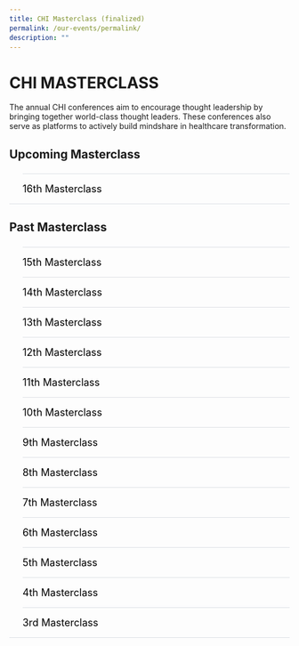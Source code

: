 ```yaml
---
title: CHI Masterclass (finalized)
permalink: /our-events/permalink/
description: ""
---
```

# CHI MASTERCLASS
The annual CHI conferences aim to encourage thought leadership by bringing together world-class thought leaders. These conferences also serve as platforms to actively build mindshare in healthcare transformation.
  

<h2 id="a">Upcoming Masterclass</h2>

<style>
  ul.jekyllcodex_accordion {
    position: relative;
    margin: 1.4rem 0 !important;
    border-bottom: 1px solid #DBDFE4;
    padding-bottom: 0;
  }

  ul.jekyllcodex_accordion li {
    border-top: 1px solid #DBDFE4;
    list-style: none;
    margin: 0 auto 0 0 !important;
  }

  ul.jekyllcodex_accordion li input {
    display: none;
  }

  ul.jekyllcodex_accordion li label {
    display: block;
    cursor: pointer;
    padding: 16px 0;
    margin: 0;
    font-size: 18px;
    color: #000000;
    margin-right: 41px;
  }

  ul.jekyllcodex_accordion li div {
    padding: 0;
    height: 0;
    overflow: hidden;
    transition: height 0.4s ease-in-out;
  }

  ul.jekyllcodex_accordion li input:checked+label {
    font-weight: 600;
    margin-right: 41px;
  }

  ul.jekyllcodex_accordion li input:checked+label+div {
    display: block;
    height: auto;
    padding: 0;
    overflow: visible;
  }

  ul.jekyllcodex_accordion li input:checked+label+div p {
    margin-bottom: 24px;
    margin-right: 41px;
  }

  ul.jekyllcodex_accordion li input:checked+label+div p:where(ul.jekyllcodex_accordion li input:checked+label+div p a) {
    margin: 32px 0;
  }

  ul.jekyllcodex_accordion li label::before {
    content: url("https://d33wubrfki0l68.cloudfront.net/2726d99e678e7823e23532634fdd6e83dfe96a99/c39dd/images/chevron-down.svg");
    color: #037e8a;
    font-weight: 400;
    font-size: 130%;
    line-height: 1.1rem;
    padding: 0;
    position: absolute;
    right: 0.5rem;
  }

  ul.jekyllcodex_accordion li input:checked+label::before {
    content: url("https://d33wubrfki0l68.cloudfront.net/7468164d2fc2ad4fdea648e6cf2de622c2f70892/1819b/images/chevron-up.svg");
    transform: rotateZ(180deg);
  }

  ul.jekyllcodex_accordion li ul li {
    list-style-type: disc;
    border-top: 0;
  }

  ul.jekyllcodex_accordion li ol li {
    list-style-type: decimal;
    border-top: 0;
  }

  ul.jekyllcodex_accordion li:hover label {
      color: #037E8A;
  }
</style>

<ul class="jekyllcodex_accordion">
  
  <!-- New accordion -->

  <li><input id="accordion-a1" type="checkbox"><label for="accordion-a1">16th Masterclass</label>
    <div><p><strong>Test Test</strong></p>

<p>test</p>

<p><a class="btn" href="test" target="_blank" rel="noopener">Register Now</a> </p>

</div></li></ul>

<script src="https://d33wubrfki0l68.cloudfront.net/js/1fb06e903e758278c0f8afeb52f021bb3bdf2f3d/jquery/jquery.min.js"></script>

<h2 id="b">Past Masterclass </h2>

<style>
  ul.jekyllcodex_accordion {
    position: relative;
    margin: 1.4rem 0 !important;
    border-bottom: 1px solid #DBDFE4;
    padding-bottom: 0;
  }

  ul.jekyllcodex_accordion li {
    border-top: 1px solid #DBDFE4;
    list-style: none;
    margin: 0 auto 0 0 !important;
  }

  ul.jekyllcodex_accordion li input {
    display: none;
  }

  ul.jekyllcodex_accordion li label {
    display: block;
    cursor: pointer;
    padding: 16px 0;
    margin: 0;
    font-size: 18px;
    color: #000000;
    margin-right: 41px;
  }

  ul.jekyllcodex_accordion li div {
    padding: 0;
    height: 0;
    overflow: hidden;
    transition: height 0.4s ease-in-out;
  }

  ul.jekyllcodex_accordion li input:checked+label {
    font-weight: 600;
    margin-right: 41px;
  }

  ul.jekyllcodex_accordion li input:checked+label+div {
    display: block;
    height: auto;
    padding: 0;
    overflow: visible;
  }

  ul.jekyllcodex_accordion li input:checked+label+div p {
    margin-bottom: 24px;
    margin-right: 41px;
  }

  ul.jekyllcodex_accordion li input:checked+label+div p:where(ul.jekyllcodex_accordion li input:checked+label+div p a) {
    margin: 32px 0;
  }

  ul.jekyllcodex_accordion li label::before {
    content: url("https://d33wubrfki0l68.cloudfront.net/2726d99e678e7823e23532634fdd6e83dfe96a99/c39dd/images/chevron-down.svg");
    color: #037e8a;
    font-weight: 400;
    font-size: 130%;
    line-height: 1.1rem;
    padding: 0;
    position: absolute;
    right: 0.5rem;
  }

  ul.jekyllcodex_accordion li input:checked+label::before {
    content: url("https://d33wubrfki0l68.cloudfront.net/7468164d2fc2ad4fdea648e6cf2de622c2f70892/1819b/images/chevron-up.svg");
    transform: rotateZ(180deg);
  }

  ul.jekyllcodex_accordion li ul li {
    list-style-type: disc;
    border-top: 0;
  }

  ul.jekyllcodex_accordion li ol li {
    list-style-type: decimal;
    border-top: 0;
  }

  ul.jekyllcodex_accordion li:hover label {
      color: #037E8A;
  }
    .image {
      flex: 0 0 auto;
      margin-right: 10px;
    }

    .text {
      flex: 1 1 auto;
      text-align: right;
    }
  </style>


<ul class="jekyllcodex_accordion">
  
  <!-- Beginning of accordion tab -->
<li><input id="accordion-b1" type="checkbox"><label for="accordion-b1">15th Masterclass</label>
    <div><p><strong>27 March 2023</strong></p>			 
<style>
img {
  float: left;
}
</style><p><img style="width:170px;height:170px;margin-right:15px;" alt="chi" src="/images/Masterclass/15%20masterclass_patrick.jpg">
fhdfhkdahjknafscadjkcbdakjbkcshdbchdkbckjdbvchjdsbvhdbvhjfbvhfxbvhbxfvhbfvhbfhbvhfbvhfbvhfbvhfbvhfbvhbfhvbhfbvhfbvhfbvhfbvhfbvhfbvhfbvhfbvhfbvhfbvhfbvhfbvhfbvhfbvhbhbbbbbbbbbb</p>

<hr>

 </div></li><li><input id="accordion-b2" type="checkbox"><label for="accordion-b2">14th Masterclass</label>
    <div><p><strong>27 March 2023</strong></p>			 
<style>
img {
  float: left;
}
</style><p><img style="width:170px;height:170px;margin-right:15px;" alt="chi" src="/images/Masterclass/14%20masterclass_jonty.jpg">
fhdfhkdahjknafscadjkcbdakjbkcshdbchdkbckjdbvchjdsbvhdbvhjfbvhfxbvhbxfvhbfvhbfhbvhfbvhfbvhfbvhfbvhfbvhbfhvbhfbvhfbvhfbvhfbvhfbvhfbvhfbvhfbvhfbvhfbvhfbvhfbvhfbvhfbvhbhbbbbbbbbbb</p>

<hr>
	</div></li><li><input id="accordion-b3" type="checkbox"><label for="accordion-b3">13th Masterclass </label>
      <div><p><strong>27 March 2023</strong></p>			 
<style>
img {
  float: left;
}
</style><p><img style="width:170px;height:170px;margin-right:15px;" alt="chi" src="/images/Masterclass/13th%20chi%20masterclass.png">
fhdfhkdahjknafscadjkcbdakjbkcshdbchdkbckjdbvchjdsbvhdbvhjfbvhfxbvhbxfvhbfvhbfhbvhfbvhfbvhfbvhfbvhfbvhbfhvbhfbvhfbvhfbvhfbvhfbvhfbvhfbvhfbvhfbvhfbvhfbvhfbvhfbvhfbvhbhbbbbbbbbbb</p>

<hr>
			
 </div></li><li><input id="accordion-b4" type="checkbox"><label for="accordion-b1">12th Masterclass</label>
     <div><p><strong>27 March 2023</strong></p>			 
<style>
img {
  float: left;
}
</style><p><img style="width:170px;height:170px;margin-right:15px;" alt="Pineapple" src="/images/Masterclass/12th%20masterclass.png">
fhdfhkdahjknafscadjkcbdakjbkcshdbchdkbckjdbvchjdsbvhdbvhjfbvhfxbvhbxfvhbfvhbfhbvhfbvhfbvhfbvhfbvhfbvhbfhvbhfbvhfbvhfbvhfbvhfbvhfbvhfbvhfbvhfbvhfbvhfbvhfbvhfbvhfbvhbhbbbbbbbbbb</p>

<hr>
	</div></li><li><input id="accordion-b5" type="checkbox"><label for="accordion-b5">11th Masterclass </label>
      <div><p><strong>27 March 2023</strong></p>			 
<style>
img {
  float: left;
}
</style><p><img style="width:170px;height:170px;margin-right:15px;" alt="chi" src="/images/Masterclass/11th-chi-masterclass-image.png">
fhdfhkdahjknafscadjkcbdakjbkcshdbchdkbckjdbvchjdsbvhdbvhjfbvhfxbvhbxfvhbfvhbfhbvhfbvhfbvhfbvhfbvhfbvhbfhvbhfbvhfbvhfbvhfbvhfbvhfbvhfbvhfbvhfbvhfbvhfbvhfbvhfbvhfbvhbhbbbbbbbbbb</p>

<hr>
			
 </div></li><li><input id="accordion-b6" type="checkbox"><label for="accordion-b6">10th Masterclass</label>
      <div><p><strong>27 March 2023</strong></p>			 
<style>
img {
  float: left;
}
</style><p><img style="width:170px;height:170px;margin-right:15px;" alt="chi" src="/images/Masterclass/10th-chi-masterclass-image.png">
fhdfhkdahjknafscadjkcbdakjbkcshdbchdkbckjdbvchjdsbvhdbvhjfbvhfxbvhbxfvhbfvhbfhbvhfbvhfbvhfbvhfbvhfbvhbfhvbhfbvhfbvhfbvhfbvhfbvhfbvhfbvhfbvhfbvhfbvhfbvhfbvhfbvhfbvhbhbbbbbbbbbb</p>

<hr>
		</div></li><li><input id="accordion-b7" type="checkbox"><label for="accordion-b7">9th Masterclass </label>
      <div><p><strong>27 March 2023</strong></p>			 
<style>
img {
  float: left;
}
</style><p><img style="width:170px;height:170px;margin-right:15px;" alt="chi" src="/images/Masterclass/9th-chi-masterclasses-image.png">
fhdfhkdahjknafscadjkcbdakjbkcshdbchdkbckjdbvchjdsbvhdbvhjfbvhfxbvhbxfvhbfvhbfhbvhfbvhfbvhfbvhfbvhfbvhbfhvbhfbvhfbvhfbvhfbvhfbvhfbvhfbvhfbvhfbvhfbvhfbvhfbvhfbvhfbvhbhbbbbbbbbbb</p>

<hr>
			
 </div></li><li><input id="accordion-b8" type="checkbox"><label for="accordion-b8">8th Masterclass</label>
     <div><p><strong>27 March 2023</strong></p>			 
<style>
img {
  float: left;
}
</style><p><img style="width:170px;height:170px;margin-right:15px;" alt="chi" src="/images/Masterclass/8th-chi-masterclass-image.png">
fhdfhkdahjknafscadjkcbdakjbkcshdbchdkbckjdbvchjdsbvhdbvhjfbvhfxbvhbxfvhbfvhbfhbvhfbvhfbvhfbvhfbvhfbvhbfhvbhfbvhfbvhfbvhfbvhfbvhfbvhfbvhfbvhfbvhfbvhfbvhfbvhfbvhfbvhbhbbbbbbbbbb</p>

<hr>
		</div></li><li><input id="accordion-b9" type="checkbox"><label for="accordion-b9">7th Masterclass </label>
     <div><p><strong>27 March 2023</strong></p>			 
<style>
img {
  float: left;
}
</style><p><img style="width:170px;height:170px;margin-right:15px;" alt="chi" src="/images/Masterclass/7th_events_masterclasses.jpg">
fhdfhkdahjknafscadjkcbdakjbkcshdbchdkbckjdbvchjdsbvhdbvhjfbvhfxbvhbxfvhbfvhbfhbvhfbvhfbvhfbvhfbvhfbvhbfhvbhfbvhfbvhfbvhfbvhfbvhfbvhfbvhfbvhfbvhfbvhfbvhfbvhfbvhfbvhbhbbbbbbbbbb</p>

<hr>
			
 </div></li><li><input id="accordion-b10" type="checkbox"><label for="accordion-b10">6th Masterclass</label>
      <div><p><strong>27 March 2023</strong></p>			 
<style>
img {
  float: left;
}
</style><p><img style="width:170px;height:170px;margin-right:15px;" alt="chi" src="/images/Masterclass/6th_events_masterclasses.jpg">
fhdfhkdahjknafscadjkcbdakjbkcshdbchdkbckjdbvchjdsbvhdbvhjfbvhfxbvhbxfvhbfvhbfhbvhfbvhfbvhfbvhfbvhfbvhbfhvbhfbvhfbvhfbvhfbvhfbvhfbvhfbvhfbvhfbvhfbvhfbvhfbvhfbvhfbvhbhbbbbbbbbbb</p>

<hr>
		</div></li><li><input id="accordion-b11" type="checkbox"><label for="accordion-b11">5th Masterclass </label>
      <div><p><strong>27 March 2023</strong></p>			 
<style>
img {
  float: left;
}
</style><p><img style="width:170px;height:170px;margin-right:15px;" alt="Pineapple" src="/images/Masterclass/5th_events_masterclasses.jpg">
fhdfhkdahjknafscadjkcbdakjbkcshdbchdkbckjdbvchjdsbvhdbvhjfbvhfxbvhbxfvhbfvhbfhbvhfbvhfbvhfbvhfbvhfbvhbfhvbhfbvhfbvhfbvhfbvhfbvhfbvhfbvhfbvhfbvhfbvhfbvhfbvhfbvhfbvhbhbbbbbbbbbb</p>

<hr>
			
 </div></li><li><input id="accordion-b12" type="checkbox"><label for="accordion-b12">4th Masterclass</label>
     <div><p><strong>27 March 2023</strong></p>			 
<style>
img {
  float: left;
}
</style><p><img style="width:170px;height:170px;margin-right:15px;" alt="chi" src="/images/Masterclass/4th_events_masterclasses.jpg">
fhdfhkdahjknafscadjkcbdakjbkcshdbchdkbckjdbvchjdsbvhdbvhjfbvhfxbvhbxfvhbfvhbfhbvhfbvhfbvhfbvhfbvhfbvhbfhvbhfbvhfbvhfbvhfbvhfbvhfbvhfbvhfbvhfbvhfbvhfbvhfbvhfbvhfbvhbhbbbbbbbbbb</p>

<hr>
		</div></li><li><input id="accordion-b13" type="checkbox"><label for="accordion-b13">3rd Masterclass </label>
      <div><p><strong>27 March 2023</strong></p>			 
<style>
img {
  float: left;
}
</style><p><img style="width:170px;height:170px;margin-right:15px;" alt="chi" src="/images/Masterclass/3rd_events_masterclasses.jpg">
fhdfhkdahjknafscadjkcbdakjbkcshdbchdkbckjdbvchjdsbvhdbvhjfbvhfxbvhbxfvhbfvhbfhbvhfbvhfbvhfbvhfbvhfbvhbfhvbhfbvhfbvhfbvhfbvhfbvhfbvhfbvhfbvhfbvhfbvhfbvhfbvhfbvhfbvhbhbbbbbbbbbb</p>

<hr>
	
  <!-- End of accordion tab -->
</div></li></ul>